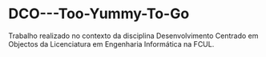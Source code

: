 # DCO---Too-Yummy-To-Go
Trabalho realizado no contexto da disciplina Desenvolvimento Centrado em Objectos da Licenciatura em Engenharia Informática na FCUL.
